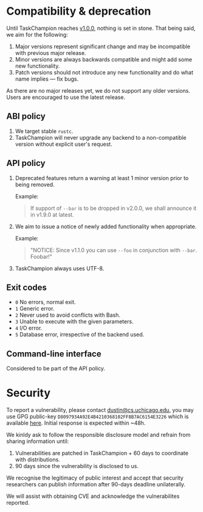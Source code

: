 # Compatibility & deprecation

Until TaskChampion reaches [v1.0.0](https://github.com/taskchampion/taskchampion/milestone/7), nothing is set in stone. That being said, we aim for the following:

1. Major versions represent significant change and may be incompatible with previous major release.
2. Minor versions are always backwards compatible and might add some new functionality.
3. Patch versions should not introduce any new functionality and do what name implies &mdash; fix bugs.

As there are no major releases yet, we do not support any older versions. Users are encouraged to use the latest release.

## ABI policy

1. We target stable `rustc`.
2. TaskChampion will never upgrade any backend to a non-compatible version without explicit user's request.

## API policy

1. Deprecated features return a warning at least 1 minor version prior to being removed.

    Example:

    > If support of `--bar` is to be dropped in v2.0.0, we shall announce it in v1.9.0 at latest.

2. We aim to issue a notice of newly added functionality when appropriate.

    Example:

    > "NOTICE: Since v1.1.0 you can use `--foo` in conjunction with `--bar`. Foobar!"

3. TaskChampion always uses UTF-8.

## Exit codes

- `0` No errors, normal exit.
- `1` Generic error.
- `2` Never used to avoid conflicts with Bash.
- `3` Unable to execute with the given parameters.
- `4` I/O error.
- `5` Database error, irrespective of the backend used.

## Command-line interface

Considered to be part of the API policy.

# Security

To report a vulnerability, please contact [dustin@cs.uchicago.edu](dustin@cs.uchicago.edu), you may use GPG public-key `D8097934A92E4B4210368102FF8B7AC6154E3226` which is available [here](https://keybase.io/djmitche/pgp_keys.asc?fingerprint=d8097934a92e4b4210368102ff8b7ac6154e3226). Initial response is expected within ~48h.

We kinldy ask to follow the responsible disclosure model and refrain from sharing information until:
1. Vulnerabilities are patched in TaskChampion + 60 days to coordinate with distributions.
2. 90 days since the vulnerability is disclosed to us.

We recognise the legitimacy of public interest and accept that security researchers can publish information after 90-days deadline unilaterally.

We will assist with obtaining CVE and acknowledge the vulnerabilites reported.
